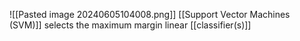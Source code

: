 ![[Pasted image 20240605104008.png]]
[[Support Vector Machines (SVM)]] selects the maximum margin linear [[classifier(s)]]